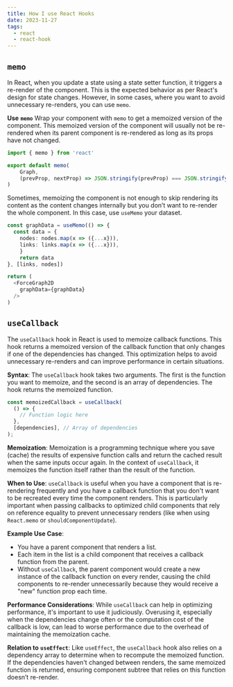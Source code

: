 ```yaml
---
title: How I use React Hooks
date: 2023-11-27
tags:
  - react
  - react-hook
---
```


## `memo`


In React, when you update a state using a state setter function, it triggers a re-render of the component. This is the expected behavior as per React's design for state changes. However, in some cases, where you want to avoid unnecessary re-renders, you can use `memo`.


**Use** **`memo`**
Wrap your component with `memo` to get a memoized version of the component. This memoized version of the component will usually not be re-rendered when its parent component is re-rendered as long as its props have not changed. 


```typescript
import { memo } from 'react'

export default memo(
	Graph, 
	(prevProp, nextProp) => JSON.stringify(prevProp) === JSON.stringify(nextProp)
)
```


Sometimes, memoizing the component is not enough to skip rendering its content as the content changes internally but you don’t want to re-render the whole component. In this case, use `useMemo` your dataset.


```typescript
const graphData = useMemo(() => {
  const data = {
    nodes: nodes.map(x => ({...x})),
    links: links.map(x => ({...x})),
	}
	return data
}, [links, nodes])

return (
  <ForceGraph2D
    graphData={graphData}
  />
)
```


## `useCallback`


The `useCallback` hook in React is used to memoize callback functions. This hook returns a memoized version of the callback function that only changes if one of the dependencies has changed. This optimization helps to avoid unnecessary re-renders and can improve performance in certain situations.


**Syntax**: The `useCallback` hook takes two arguments. The first is the function you want to memoize, and the second is an array of dependencies. The hook returns the memoized function.


```javascript
const memoizedCallback = useCallback(
  () => {
    // Function logic here
  },
  [dependencies], // Array of dependencies
);

```


**Memoization**: Memoization is a programming technique where you save (cache) the results of expensive function calls and return the cached result when the same inputs occur again. In the context of `useCallback`, it memoizes the function itself rather than the result of the function.


**When to Use**: `useCallback` is useful when you have a component that is re-rendering frequently and you have a callback function that you don't want to be recreated every time the component renders. This is particularly important when passing callbacks to optimized child components that rely on reference equality to prevent unnecessary renders (like when using `React.memo` or `shouldComponentUpdate`).


**Example Use Case**:

- You have a parent component that renders a list.
- Each item in the list is a child component that receives a callback function from the parent.
- Without `useCallback`, the parent component would create a new instance of the callback function on every render, causing the child components to re-render unnecessarily because they would receive a "new" function prop each time.

**Performance Considerations**: While `useCallback` can help in optimizing performance, it's important to use it judiciously. Overusing it, especially when the dependencies change often or the computation cost of the callback is low, can lead to worse performance due to the overhead of maintaining the memoization cache.


**Relation to** **`useEffect`**: Like `useEffect`, the `useCallback` hook also relies on a dependency array to determine when to recompute the memoized function. If the dependencies haven't changed between renders, the same memoized function is returned, ensuring component subtree that relies on this function doesn’t re-render.


